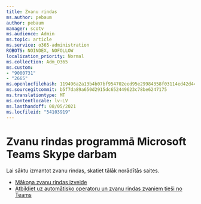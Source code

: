 ```yaml
---
title: Zvanu rindas
ms.author: pebaum
author: pebaum
manager: scotv
ms.audience: Admin
ms.topic: article
ms.service: o365-administration
ROBOTS: NOINDEX, NOFOLLOW
localization_priority: Normal
ms.collection: Adm_O365
ms.custom:
- "9000731"
- "2665"
ms.openlocfilehash: 119496a2a13b4b07bf954702eed95e29984358f03114ed42d44c26a422292836
ms.sourcegitcommit: b5f7da89a650d2915dc652449623c78be6247175
ms.translationtype: MT
ms.contentlocale: lv-LV
ms.lasthandoff: 08/05/2021
ms.locfileid: "54103919"
---
```

# <a name="call-queues-in-microsoft-teams-and-skype-for-business"></a>Zvanu rindas programmā Microsoft Teams Skype darbam 

Lai sāktu izmantot zvanu rindas, skatiet tālāk norādītās saites.

- [Mākoņa zvanu rindas izveide](https://docs.microsoft.com/microsoftteams/create-a-phone-system-call-queue)
- [Atbildiet uz automātisko operatoru un zvanu rindas zvaniem tieši no Teams](https://docs.microsoft.com/microsoftteams/answer-auto-attendant-and-call-queue-calls)